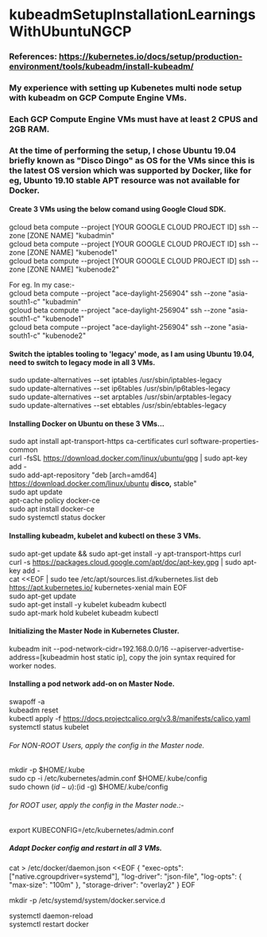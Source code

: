 # kubeadmSetupInstallationLearningsWithUbuntuNGCP
### References: https://kubernetes.io/docs/setup/production-environment/tools/kubeadm/install-kubeadm/

### My experience with setting up Kubenetes multi node setup with kubeadm on GCP Compute Engine VMs.


### Each GCP Compute Engine VMs must have at least 2 CPUS and 2GB RAM.
### At the time of performing the setup, I chose Ubuntu 19.04 briefly known as "Disco Dingo" as OS for the VMs since this is the latest OS version which was supported by Docker, like for eg, Ubunto 19.10 stable APT resource was not available for Docker.

#### Create 3 VMs using the below comand using Google Cloud SDK.
gcloud beta compute --project [YOUR GOOGLE CLOUD PROJECT ID] ssh --zone [ZONE NAME] "kubadmin"  
gcloud beta compute --project [YOUR GOOGLE CLOUD PROJECT ID] ssh --zone [ZONE NAME] "kubenode1"  
gcloud beta compute --project [YOUR GOOGLE CLOUD PROJECT ID] ssh --zone [ZONE NAME] "kubenode2"

For eg.  In my case:-  
gcloud beta compute --project "ace-daylight-256904" ssh --zone "asia-south1-c" "kubadmin"  
gcloud beta compute --project "ace-daylight-256904" ssh --zone "asia-south1-c" "kubenode1"  
gcloud beta compute --project "ace-daylight-256904" ssh --zone "asia-south1-c" "kubenode2"

#### Switch the iptables tooling to 'legacy' mode, as I am using Ubuntu 19.04, need to switch to legacy mode in all 3 VMs.
sudo update-alternatives --set iptables /usr/sbin/iptables-legacy  
sudo update-alternatives --set ip6tables /usr/sbin/ip6tables-legacy  
sudo update-alternatives --set arptables /usr/sbin/arptables-legacy  
sudo update-alternatives --set ebtables /usr/sbin/ebtables-legacy

#### Installing Docker on Ubuntu on these 3 VMs...
sudo apt install apt-transport-https ca-certificates curl software-properties-common  
curl -fsSL https://download.docker.com/linux/ubuntu/gpg | sudo apt-key add -  
sudo add-apt-repository "deb [arch=amd64] https://download.docker.com/linux/ubuntu <b>disco,</b> stable"  
sudo apt update  
apt-cache policy docker-ce  
sudo apt install docker-ce  
sudo systemctl status docker

#### Installing kubeadm, kubelet and kubectl on these 3 VMs.
sudo apt-get update && sudo apt-get install -y apt-transport-https curl  
curl -s https://packages.cloud.google.com/apt/doc/apt-key.gpg | sudo apt-key add -  
cat <<EOF | sudo tee /etc/apt/sources.list.d/kubernetes.list
deb https://apt.kubernetes.io/ kubernetes-xenial main
EOF  
sudo apt-get update  
sudo apt-get install -y kubelet kubeadm kubectl  
sudo apt-mark hold kubelet kubeadm kubectl

#### Initializing the Master Node in Kubernetes Cluster.
kubeadm init --pod-network-cidr=192.168.0.0/16 --apiserver-advertise-address=[kubeadmin host static ip], copy the join syntax required for worker nodes.

#### Installing a pod network add-on on Master Node.
swapoff -a  
kubeadm reset  
kubectl apply -f https://docs.projectcalico.org/v3.8/manifests/calico.yaml   
systemctl status kubelet

###### For NON-ROOT Users, apply the config in the Master node.
mkdir -p $HOME/.kube  
sudo cp -i /etc/kubernetes/admin.conf $HOME/.kube/config  
sudo chown $(id -u):$(id -g) $HOME/.kube/config

###### for ROOT user, apply the config in the Master node.:-
export KUBECONFIG=/etc/kubernetes/admin.conf

##### Adapt Docker config and restart in all 3 VMs.
cat > /etc/docker/daemon.json <<EOF
{
  "exec-opts": ["native.cgroupdriver=systemd"],
  "log-driver": "json-file",
  "log-opts": {
    "max-size": "100m"
  },
  "storage-driver": "overlay2"
}
EOF

mkdir -p /etc/systemd/system/docker.service.d  

systemctl daemon-reload  
systemctl restart docker
